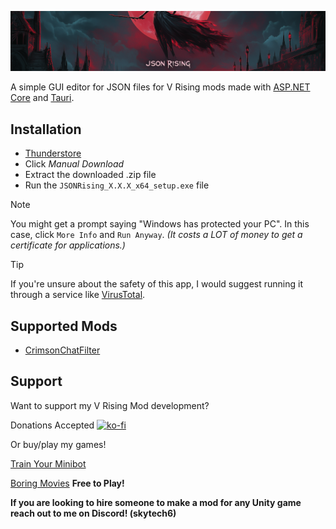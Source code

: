 ![JSONRising](https://raw.githubusercontent.com/CrimsonMods/JSONRising/master/.github/images/banner.png)

A simple GUI editor for JSON files for V Rising mods made with [ASP.NET Core](https://github.com/dotnet/aspnetcore) and [Tauri](https://github.com/tauri-apps/tauri).

## Installation
- [Thunderstore](https://thunderstore.io/c/v-rising/p/skytech6/JSONRising/)
- Click _Manual Download_
- Extract the downloaded .zip file
- Run the `JSONRising_X.X.X_x64_setup.exe` file

> [!NOTE]
> You might get a prompt saying "Windows has protected your PC". In this case, click `More Info` and `Run Anyway`. _(It costs a LOT of money to get a certificate for applications.)_

> [!TIP]
> If you're unsure about the safety of this app, I would suggest running it through a service like [VirusTotal](https://www.virustotal.com).

## Supported Mods
- [CrimsonChatFilter](https://thunderstore.io/c/v-rising/p/skytech6/CrimsonChatFilter/)

## Support

Want to support my V Rising Mod development? 

Donations Accepted
[![ko-fi](https://ko-fi.com/img/githubbutton_sm.svg)](https://ko-fi.com/skytech6)

Or buy/play my games! 

[Train Your Minibot](https://store.steampowered.com/app/713740/Train_Your_Minibot/) 

[Boring Movies](https://store.steampowered.com/app/1792500/Boring_Movies/) **Free to Play!**

**If you are looking to hire someone to make a mod for any Unity game reach out to me on Discord! (skytech6)**